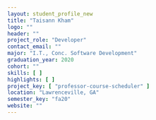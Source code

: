 ```yaml
---
layout: student_profile_new
title: "Taisann Kham"
logo: ""
header: ""
project_role: "Developer"
contact_email: ""
major: "I.T., Conc. Software Development"
graduation_year: 2020
cohort: ""
skills: [ ]
highlights: [ ]
project_key: [ "professor-course-scheduler" ]
location: "Lawrenceville, GA"
semester_key: "fa20"
website: ""
---
```

